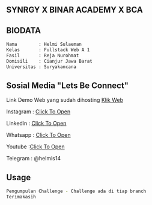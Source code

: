 ## SYNRGY X BINAR ACADEMY X BCA 


## BIODATA

```sh
Nama        : Helmi Sulaeman
Kelas       : Fullstack Web A 1
Fasil       : Reja Nurohmat
Domisili    : Cianjur Jawa Barat
Universitas : Suryakancana
```

## Sosial Media "Lets Be Connect"
<p>Link Demo Web yang sudah dihosting <a href="http://immense-river-47392.herokuapp.com/">Klik Web</a></p>

<p>Instagram : <a href="https://www.instagram.com/helmis.vip/">Click To Open</a></p>
<p>Linkedin   : <a href="https://www.linkedin.com/in/helmi-sulaeman-9429201a7/">Click To Open</a></p>
<p>Whatsapp  : <a href="https://api.whatsapp.com/send?phone=6283817472272&amp;text">Click To Open</a></p>
<p>Youtube    :<a href="https://www.youtube.com/channel/UCAvJBvgcaa9I4IJAMYszfDw">Click To Open</a></p> 
<p>Telegram  : @helmis14</p>


## Usage

```sh
Pengumpulan Challenge - Challenge ada di tiap branch 
Terimakasih
```


